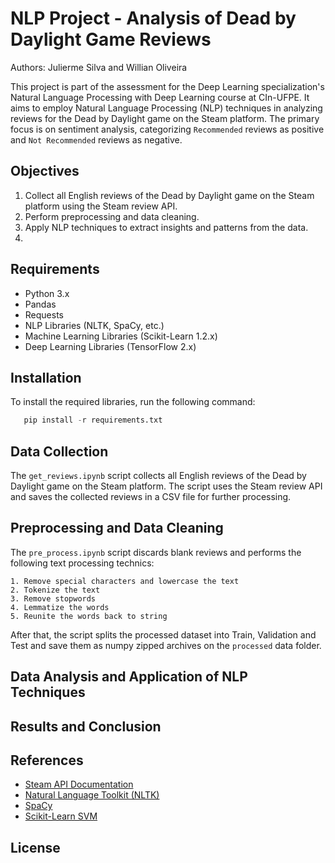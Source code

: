 # NLP Project - Analysis of Dead by Daylight Game Reviews

Authors: Julierme Silva and Willian Oliveira

This project is part of the assessment for the Deep Learning specialization's Natural Language Processing with Deep Learning course at CIn-UFPE. It aims to employ Natural Language Processing (NLP) techniques in analyzing reviews for the Dead by Daylight game on the Steam platform. The primary focus is on sentiment analysis, categorizing `Recommended` reviews as positive and `Not Recommended` reviews as negative.

## Objectives

1. Collect all English reviews of the Dead by Daylight game on the Steam platform using the Steam review API.
2. Perform preprocessing and data cleaning.
3. Apply NLP techniques to extract insights and patterns from the data.
4. 

## Requirements

- Python 3.x
- Pandas
- Requests
- NLP Libraries (NLTK, SpaCy, etc.)
- Machine Learning Libraries (Scikit-Learn 1.2.x)
- Deep Learning Libraries (TensorFlow 2.x)

## Installation

To install the required libraries, run the following command:

```python
   pip install -r requirements.txt
```
## Data Collection

The `get_reviews.ipynb` script collects all English reviews of the Dead by Daylight game on the Steam platform. The script uses the Steam review API and saves the collected reviews in a CSV file for further processing.

## Preprocessing and Data Cleaning

The `pre_process.ipynb` script discards blank reviews and performs the following text processing technics:

    1. Remove special characters and lowercase the text
    2. Tokenize the text
    3. Remove stopwords
    4. Lemmatize the words
    5. Reunite the words back to string

After that, the script splits the processed dataset into Train, Validation and Test and save them as numpy zipped archives on the `processed` data folder.

## Data Analysis and Application of NLP Techniques

## Results and Conclusion

## References

* [Steam API Documentation](https://partner.steamgames.com/doc/store/getreviews)
* [Natural Language Toolkit (NLTK)](https://www.nltk.org/)
* [SpaCy](https://spacy.io/)
* [Scikit-Learn SVM](https://scikit-learn.org/stable/modules/svm.html#classification)

## License


